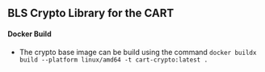 ## BLS Crypto Library for the CART

#### Docker Build
* The crypto base image can be build using the command `docker buildx build --platform linux/amd64 -t cart-crypto:latest .`
